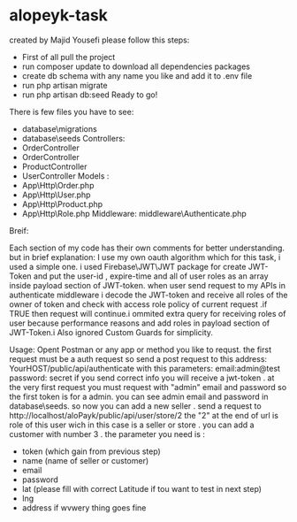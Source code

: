 # alopeyk-task
 created by Majid Yousefi 
 please follow this steps:
 - First of all pull the project
 - run composer update to download all dependencies packages
 - create db schema with any name you like and add it to .env file
 - run php artisan migrate
 - run php artisan db:seed
 Ready to go!
 
There is few files you have to see: 
- database\migrations 
- database\seeds
Controllers:
- OrderController
- OrderController
- ProductController
- UserController
Models : 
- App\Http\Order.php
- App\Http\User.php
- App\Http\Product.php
- App\Http\Role.php
Middleware:
 middleware\Authenticate.php
 
Breif:

Each section of my code has their own comments for better understanding.
but in brief explanation:
I use my own oauth algorithm which for this task, i used a simple one.
i used Firebase\JWT\JWT package for create JWT-Token and put the user-id , expire-time and all of user roles as an array inside payload section of JWT-token.
when user send request to my APIs in authenticate middleware  i decode the JWT-token and receive all roles of the owner of token and check with access role policy of current request .if TRUE then request will continue.i ommited extra query for receiving roles of user because  performance reasons and add roles in payload section of JWT-Token.i Also ignored Custom Guards for simplicity.


Usage:
Opent Postman or any app or method you like to requst.
the first request must be a auth request so send a post request to this address:
YourHOST/public/api/authenticate
with this parameters:
email:admin@test
password: secret
if you send correct info you will receive a jwt-token . at the very first request you must request with "admin" email and password so the first token is for a admin. you can see admin email and password in database\seeds.
so now you can add a new seller . send a request to http://localhost/aloPayk/public/api/user/store/2
the "2" at the end of url is role of this user wich in this case is a seller or store . you can add a customer with number 3 .
the parameter you need  is :
 - token (which gain from previous step)
 - name  (name of seller or customer)
 - email
 - password
 - lat (please fill with correct Latitude if tou want to test in next step)
 - lng
 - address
 if wvwery thing goes fine




